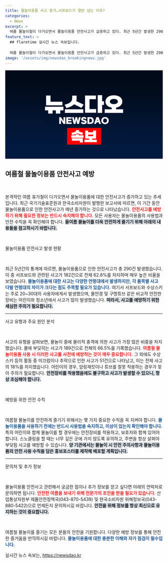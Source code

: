 ```yaml
---
title: 물놀이용품 사고 증가…서프보드가 절반 넘는 이유?
categories:
  - News
excerpt: >
  여름 물놀이철이 다가오면서 물놀이용품 안전사고가 급증하고 있다. 최근 5년간 발생한 290건의 사고 중 서프보드 관련 사고가 62.8%를 차지, 특히 20~30대에서 주의가 필요하다. 안전한 물놀이를 위해 사전 점검과 보호자 동반이 필수!
feature_text: >
  ## flaretime 실시간 뉴스 속보입니다.

  여름 물놀이철이 다가오면서 물놀이용품 안전사고가 급증하고 있다. 최근 5년간 발생한 290건의 사고 중 서프보드 관련 사고가 62.8%를 차지, 특히 20~30대에서 주의가 필요하다. 안전한 물놀이를 위해 사전 점검과 보호자 동반이 필수!
image: '/assets/img/newsdao_breakingnews.jpg'
---
```


<p><img src="/assets/img/newsdao_breakingnews.jpg" alt="flaretime 속보" /></p>

<h2 data-ke-size="size26">여름철 물놀이용품 안전사고 예방</h2>

<p data-ke-size="size16">&nbsp;</p>

<p>본격적인 여름 휴가철이 다가오면서 물놀이용품에 대한 안전사고가 증가하고 있는 추세입니다. 최근 국가기술표준원과 한국소비자원이 발행한 보고서에 따르면, 이 기간 동안 물놀이용품으로 인한 안전사고가 매년 증가하는 것으로 나타났습니다. <b><span style="color: #ee2323;">안전사고를 예방하기 위해 필요한 정보는 반드시 숙지해야 합니다.</span></b> 모든 사용자는 물놀이용품의 사용법과 안전 수칙을 꼭 확인해야 합니다. <b><span style="background-color: #21538527;">올여름 물놀이를 더욱 안전하게 즐기기 위해 아래의 내용들을 참고하시기 바랍니다.</span></b> </p>

<p data-ke-size="size16">&nbsp;</p>

<p>물놀이용품 안전사고 발생 현황</p>

<p data-ke-size="size16">&nbsp;</p>

<p>최근 5년간의 통계에 따르면, 물놀이용품으로 인한 안전사고가 총 290건 발생했습니다. 이 중 서프보드와 관련된 사고가 182건으로 전체 62.8%를 차지하며 매우 높은 비율을 보였습니다. <b><span style="color: #1a5490;">물놀이용품에 대한 사고는 다양한 연령대에서 발생하지만, 각 품목별 사고 다발 연령대의 차이가 크다는 점도 주목할 필요가 있습니다.</span></b> 여기서 서프보드와 수상스키는 주로 20~30대의 사용자에게서 발생했으며, 물안경 및 구명튜브 같은 비교적 안전한 장비는 어린이와 청소년에서 사고가 많이 발생했습니다. <b><span style="background-color: #21538527;">따라서, 사고를 예방하기 위한 세심한 주의가 필요합니다.</span></b></p>

<hr>

<p>사고 유형과 주요 원인 분석</p>

<p data-ke-size="size16">&nbsp;</p>

<p>사고의 유형을 살펴보면, 물놀이 중에 물리적 충격에 의한 사고가 가장 많은 비중을 차지했습니다. 물에 부딪히는 사고가 189건으로 전체의 66.5%를 기록했습니다. <b><span style="color: #ee2323;">여름철 물놀이용품 사용 시 이러한 사고를 사전에 예방하는 것이 매우 중요합니다.</span></b> 그 외에도 수상스키 등의 활동 중 미끄럼이나 추락으로 인한 사고가 51건으로 나타났고, 이는 전체 사고의 18%를 차지했습니다. 어린이의 경우, 암링재킷이나 튜브를 잘못 착용하는 경우가 잦아 주의가 필요합니다. <b><span style="background-color: #21538527;">안전장비를 착용했음에도 불구하고 사고가 발생할 수 있으니, 항상 조심해야 합니다.</span></b></p>

<p data-ke-size="size16">&nbsp;</p>

<p>예방을 위한 안전 수칙</p>

<p data-ke-size="size16">&nbsp;</p>

<p>여름철 물놀이를 안전하게 즐기기 위해서는 몇 가지 중요한 수칙을 꼭 지켜야 합니다. <b><span style="color: #1a5490;">물놀이용품을 사용하기 전에는 반드시 사용법을 숙지하고, 이상이 있는지 확인해야 합니다.</span></b> 특히 어린이와 함께 물놀이를 할 경우에는 안전장비를 착용하고, 보호자와 함께 있어야 합니다. 스노클링을 할 때는 너무 깊은 곳에 가지 않도록 유의하고, 주변을 항상 살펴야 부딪힘 사고를 예방할 수 있습니다. <b><span style="background-color: #21538527;">양 기관에서는 물놀이 시 안전 주의사항과 물놀이용품의 안전 사용 수칙을 담은 홍보포스터를 제작해 배포할 계획입니다.</span></b></p>

<hr>

<p>문의처 및 추가 정보</p>

<p data-ke-size="size16">&nbsp;</p>

<p>물놀이용품 안전사고 관련해서 궁금한 점이나 추가 정보를 얻고 싶다면 아래의 연락처로 문의하면 됩니다. <b><span style="color: #ee2323;">안전한 여름을 보내기 위해 전문가의 조언을 받을 필요가 있습니다.</span></b> 산업통상자원부 제품안전정책국(043-870-5439) 및 한국소비자원 위해정보국(043-880-5422)으로 언제든지 문의하시길 바랍니다. <b><span style="background-color: #21538527;">안전을 위해 정보를 항상 최신으로 유지하는 것이 중요합니다.</span></b></p>

<p data-ke-size="size16">&nbsp;</p>

<p>여름철 물놀이를 즐기는 모든 분들의 안전을 기원합니다. 다양한 예방 정보를 통해 안전한 즐거움을 만끽하시길 바랍니다. <b><span style="color: #1a5490;">물놀이용품에 대한 충분한 이해와 자가 점검이 필수입니다.</span></b></p>
실시간 뉴스 속보는, <a href="https://newsdao.kr" rel="dofollow">https://newsdao.kr</a>


